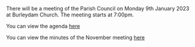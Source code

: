 <!--
.. title: Parish Council Meeting Monday 9th January 2023.
.. slug: 2023-01-01-meeting
.. date: 2023-01-01 02:49:30 UTC
.. tags: parishcouncil
.. category:
.. link:
.. description:
.. type: text
-->

There will be a meeting of the Parish Council on Monday 9th January 2023 at Burleydam Church. The meeting starts at 7:00pm.

You can view the agenda [here](https://drive.google.com/file/d/1OwVdR4u0FR-QaehCAYK89h9Fhg2t4qlA/view?usp=share_link)

You can view the minutes of the November meeting [here](https://drive.google.com/file/d/1UmypO-cdZZV3d3GEB-fxdVPZ2ujJPFOZ/view?usp=share_link)
